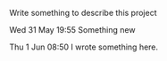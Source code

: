 Write something to describe this project

Wed 31 May 19:55
Something new

Thu 1 Jun 08:50
I wrote something here.